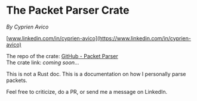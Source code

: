 # The Packet Parser Crate

*By Cyprien Avico*  

[www.linkedin.com/in/cyprien-avico](https://www.linkedin.com/in/cyprien-avico)  

The repo of the crate: [GitHub - Packet Parser](https://github.com/Akmot9/Packet-parser)  
The crate link: *coming soon...*  

This is not a Rust doc. This is a documentation on how I personally parse packets.  

Feel free to criticize, do a PR, or send me a message on LinkedIn.  
